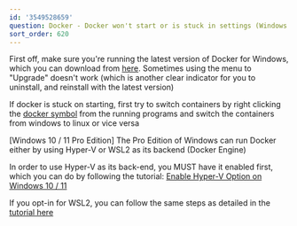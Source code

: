 ```yaml
---
id: '3549528659'
question: Docker - Docker won't start or is stuck in settings (Windows 10 / 11)
sort_order: 620
---
```


First off, make sure you're running the latest version of Docker for Windows, which you can download from [here](https://docs.docker.com/desktop/install/windows-install/). Sometimes using the menu to "Upgrade" doesn't work (which is another clear indicator for you to uninstall, and reinstall with the latest version)

If docker is stuck on starting, first try to switch containers by right clicking the [docker symbol](https://imgur.com/vsVUAzK) from the running programs and switch the containers from windows to linux or vice versa

[Windows 10 / 11 Pro Edition] The Pro Edition of Windows can run Docker either by using Hyper-V or WSL2 as its backend (Docker Engine)

In order to use Hyper-V as its back-end, you MUST have it enabled first, which you can do by following the tutorial: [Enable Hyper-V Option on Windows 10 / 11](https://www.c-sharpcorner.com/article/install-and-configured-docker-desktop-in-windows-10/)

If you opt-in for WSL2, you can follow the same steps as detailed in the [tutorial here](https://pureinfotech.com/install-wsl-windows-11/)

